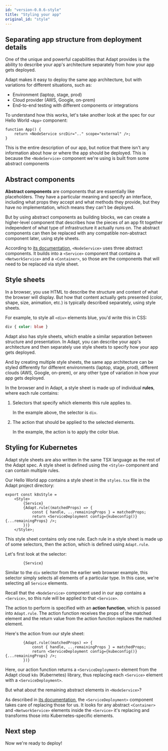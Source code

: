 ```yaml
---
id: "version-0.0.6-style"
title: "Styling your app"
original_id: "style"
---
```

<!-- DOCTOC SKIP -->

## Separating app structure from deployment details

One of the unique and powerful capabilities that Adapt provides is the ability to describe your app's architecture separately from how your app gets deployed.

Adapt makes it easy to deploy the same app architecture, but with variations for different situations, such as:
- Environment (laptop, stage, prod)
- Cloud provider (AWS, Google, on-prem)
- End-to-end testing with different components or integrations

To understand how this works, let's take another look at the spec for our Hello World `<App>` component:
```tsx
function App() {
    return <NodeService srcDir=".." scope="external" />;
}
```
This is the entire description of our app, but notice that there isn't any information about how or where the app should be deployed.
This is because the `<NodeService>` component we're using is built from some abstract components

## Abstract components

**Abstract components** are components that are essentially like placeholders.
They have a particular meaning and specify an interface, including what props they accept and what methods they provide, but they have no implementation, which means they can't be deployed.

But by using abstract components as building blocks, we can create a higher-level component that describes how the pieces of an app fit together independent of what type of infrastructure it actually runs on.
The abstract components can then be replaced with any compatible non-abstract component later, using style sheets.

According to [its documentation](../api/cloud/cloud.nodejs.nodeservice.md), `<NodeService>` uses three abstract components.
It builds into a `<Service>` component that contains a `<NetworkService>` and a `<Container>`, so those are the components that will need to be replaced via style sheet.

## Style sheets

In a browser, you use HTML to describe the structure and content of what the browser will display.
But how that content actually gets presented (color, shape, size, animation, etc.) is typically described separately, using style sheets.

For example, to style all `<div>` elements blue, you'd write this in CSS:
```css
div { color: blue }
```

Adapt also has style sheets, which enable a similar separation between structure and presentation.
In Adapt, you can describe your app's architecture and then separately use style sheets to specify how your app gets deployed.

And by creating multiple style sheets, the same app architecture can be styled differently for different environments (laptop, stage, prod), different clouds (AWS, Google, on-prem), or any other type of variation in how your app gets deployed.

In the browser and in Adapt, a style sheet is made up of individual **rules**, where each rule contains:
1. Selectors that specify which elements this rule applies to.

    In the example above, the selector is `div`.

2. The action that should be applied to the selected elements.

    In the example, the action is to apply the color blue.


## Styling for Kubernetes

Adapt style sheets are also written in the same TSX language as the rest of the Adapt spec.
A style sheet is defined using the `<Style>` component and can contain multiple rules.

Our Hello World app contains a style sheet in the `styles.tsx` file in the Adapt project directory:

```tsx
export const k8sStyle =
    <Style>
        {Service}
        {Adapt.rule((matchedProps) => {
            const { handle, ...remainingProps } = matchedProps;
            return <ServiceDeployment config={kubeconfig()} {...remainingProps} />;
        })}
    </Style>;
```
This style sheet contains only one rule.
Each rule in a style sheet is made up of some selectors, then the action, which is defined using `Adapt.rule`.

Let's first look at the selector:
```tsx
        {Service}
```
Similar to the `div` selector from the earlier web browser example, this selector simply selects all elements of a particular type.
In this case, we're selecting all `Service` elements.

Recall that the `<NodeService>` component used in our app contains a `<Service>`, so this rule will be applied to that `<Service>`.

The action to perform is specified with an **action function**, which is passed into `Adapt.rule`.
The action function receives the props of the matched element and the return value from the action function replaces the matched element.

Here's the action from our style sheet:
```tsx
        {Adapt.rule((matchedProps) => {
            const { handle, ...remainingProps } = matchedProps;
            return <ServiceDeployment config={kubeconfig()} {...remainingProps} />;
        })}
```
Here, our action function returns a `<ServiceDeployment>` element from the Adapt cloud `k8s` (Kubernetes) library, thus replacing each `<Service>` element with a `<ServiceDeployment>`.

But what about the remaining abstract elements in `<NodeService>`?

As described in [its documentation](../api/cloud/cloud.k8s.servicedeployment.md), the `<ServiceDeployment>` component takes care of replacing those for us.
It looks for any abstract `<Container>` and `<NetworkService>` elements inside the `<Service>` it's replacing and transforms those into Kubernetes-specific elements.

## Next step

Now we're ready to deploy!

